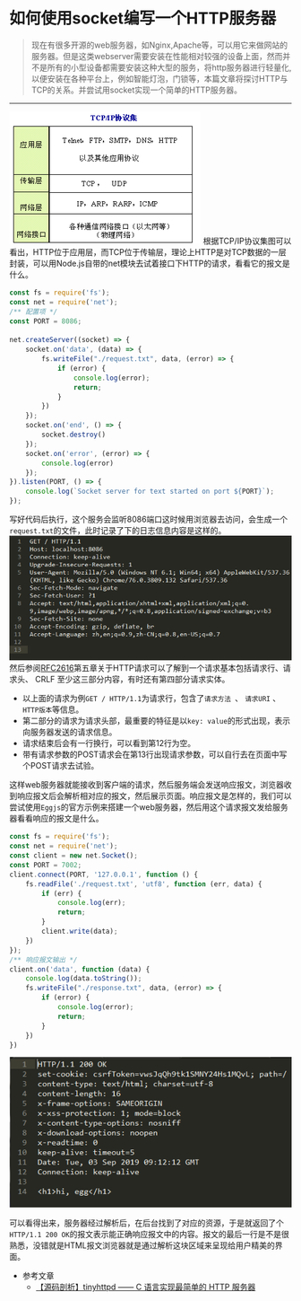 # 如何使用socket编写一个HTTP服务器
>  现在有很多开源的web服务器，如Nginx,Apache等，可以用它来做网站的服务器。但是这类webserver需要安装在性能相对较强的设备上面，然而并不是所有的小型设备都需要安装这种大型的服务，将http服务器进行轻量化,以便安装在各种平台上，例如智能灯泡，门锁等，本篇文章将探讨HTTP与TCP的关系。并尝试用socket实现一个简单的HTTP服务器。
----------
![TCP/IP协议集](assets/TCPIP.png)
根据TCP/IP协议集图可以看出，HTTP位于应用层，而TCP位于传输层，理论上HTTP是对TCP数据的一层封装，可以用Node.js自带的net模块去试着接口下HTTP的请求，看看它的报文是什么。
```javascript
const fs = require('fs');
const net = require('net');
/** 配置项 */
const PORT = 8086;

net.createServer((socket) => {
	socket.on('data', (data) => {
		fs.writeFile("./request.txt", data, (error) => {
			if (error) {
				console.log(error);
				return;
			}
		})
	});
	socket.on('end', () => {
		socket.destroy()
	});
	socket.on('error', (error) => {
		console.log(error)
	});
}).listen(PORT, () => {
	console.log(`Socket server for text started on port ${PORT}`);
});
```
写好代码后执行，这个服务会监听8086端口这时候用浏览器去访问，会生成一个``request.txt``的文件，此时记录了下的日志信息内容是这样的。
![TCP/IP协议集](assets/request.png)
然后参阅[RFC2616](https://www.w3.org/Protocols/rfc2616/rfc2616.html)第五章关于HTTP请求可以了解到一个请求基本包括请求行、请求头、 CRLF 至少这三部分内容，有时还有第四部分请求实体。
* 以上面的请求为例``GET / HTTP/1.1``为请求行，包含了``请求方法 ``、 ``请求URI`` 、 ``HTTP版本``等信息。
* 第二部分的请求为请求头部，最重要的特征是以``key: value``的形式出现，表示向服务器发送的请求信息。
* 请求结束后会有一行换行，可以看到第12行为空。
* 带有请求参数的POST请求会在第13行出现请求参数，可以自行去在页面中写个POST请求去试验。

这样web服务器就能接收到客户端的请求，然后服务端会发送响应报文，浏览器收到响应报文后会解析相对应的报文，然后展示页面。响应报文是怎样的，我们可以尝试使用``Eggjs``的官方示例来搭建一个web服务器，然后用这个请求报文发给服务器看看响应的报文是什么。

```javascript
const fs = require('fs');
const net = require('net');
const client = new net.Socket();
const PORT = 7002;
client.connect(PORT, '127.0.0.1', function () {
    fs.readFile('./request.txt', 'utf8', function (err, data) {
        if (err) {
            console.log(err);
            return;
        }
        client.write(data);
    })    
});
/** 响应报文输出 */
client.on('data', function (data) {
    console.log(data.toString());
    fs.writeFile("./response.txt", data, (error) => {
        if (error) {
            console.log(error);
            return;
        }
    })
})
```
![响应报文](assets/response.png)

可以看得出来，服务器经过解析后，在后台找到了对应的资源，于是就返回了个``HTTP/1.1 200 OK``的报文表示能正确响应报文中的内容。报文的最后一行是不是很熟悉，没错就是HTML报文浏览器就是通过解析这块区域来呈现给用户精美的界面。

* 参考文章
    * [【源码剖析】tinyhttpd —— C 语言实现最简单的 HTTP 服务器](https://github.com/AngryHacker/articles/issues/2)

